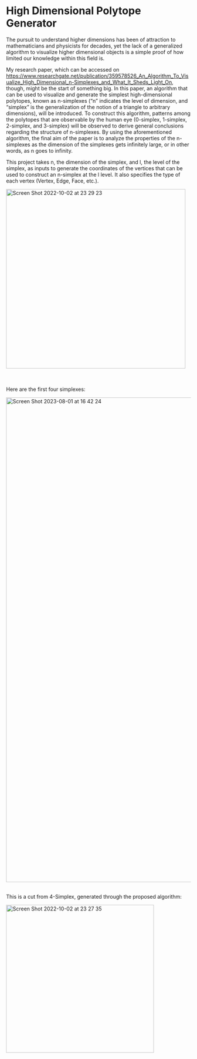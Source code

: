 # High Dimensional Polytope Generator

The pursuit to understand higher dimensions has been of attraction to mathematicians and physicists for decades, yet the lack of a generalized algorithm to visualize higher dimensional objects is a simple proof of how limited our knowledge within this field is. 

My research paper, which can be accessed on https://www.researchgate.net/publication/359578526_An_Algorithm_To_Visualize_High_Dimensional_n-Simplexes_and_What_It_Sheds_Light_On, though, might be the start of something big. In this paper, an algorithm that can be used to visualize and generate the simplest high-dimensional polytopes, known as n-simplexes (“n” indicates the level of dimension, and “simplex” is the generalization of the notion of a triangle to arbitrary dimensions), will be introduced. To construct this algorithm, patterns among the polytopes that are observable by the human eye (0-simplex, 1-simplex, 2-simplex, and 3-simplex) will be observed to derive general conclusions regarding the structure of n-simplexes. By using the aforementioned algorithm, the final aim of the paper is to analyze the properties of the n-simplexes as the dimension of the simplexes gets infinitely large, or in other words, as n goes to infinity.

This project takes n, the dimension of the simplex, and l, the level of the simplex, as inputs to generate the coordinates of the vertices that can be used to construct an n-simplex at the l level. It also specifies the type of each vertex (Vertex, Edge, Face, etc.).

<img width="489" alt="Screen Shot 2022-10-02 at 23 29 23" src="https://user-images.githubusercontent.com/96665962/193496598-5326242b-94d0-49d1-86fa-74127c2fec74.png">

<br />
<br />
<br />

Here are the first four simplexes:

<img width="1321" alt="Screen Shot 2023-08-01 at 16 42 24" src="https://github.com/BerkeAltiparmak/high-dimensional-polytope-generator/assets/96665962/4efc5abe-9aae-4e21-a3d2-3e10c2d36f99">

<br />
<br />

This is a cut from 4-Simplex, generated through the proposed algorithm:

<img width="403" alt="Screen Shot 2022-10-02 at 23 27 35" src="https://user-images.githubusercontent.com/96665962/193496608-b16c7bbb-16c2-45d6-b244-6ee7f708ec03.png">
